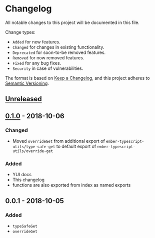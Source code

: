 # Changelog
All notable changes to this project will be documented in this file.

Change types:
- `Added` for new features.
- `Changed` for changes in existing functionality.
- `Deprecated` for soon-to-be removed features.
- `Removed` for now removed features.
- `Fixed` for any bug fixes.
- `Security` in case of vulnerabilities.

The format is based on [Keep a Changelog](https://keepachangelog.com/en/1.0.0/),
and this project adheres to [Semantic Versioning](https://semver.org/spec/v2.0.0.html).

## [Unreleased]

## [0.1.0] - 2018-10-06
### Changed
- Moved `overrideGet` from additional export of `ember-typescript-utils/type-safe-get` to default export of `ember-typescript-utils/override-get`

### Added
- YUI docs
- This changelog
- functions are also exported from index as named exports

## 0.0.1 - 2018-10-05
### Added
- `typeSafeGet`
- `overrideGet`

[Unreleased]: https://github.com/happycollision/ember-typescript-utils/compare/v0.0.1...HEAD
[0.1.0]: https://github.com/happycollision/ember-typescript-utils/compare/v0.0.1...v0.1.0

